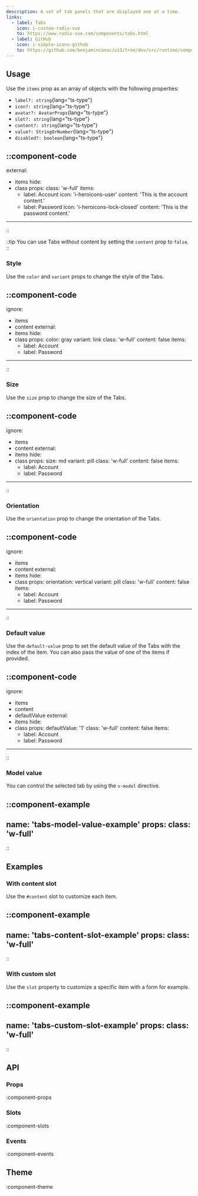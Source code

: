 ```yaml
---
description: A set of tab panels that are displayed one at a time.
links:
  - label: Tabs
    icon: i-custom-radix-vue
    to: https://www.radix-vue.com/components/tabs.html
  - label: GitHub
    icon: i-simple-icons-github
    to: https://github.com/benjamincanac/ui3/tree/dev/src/runtime/components/Tabs.vue
---
```


## Usage

Use the `items` prop as an array of objects with the following properties:

- `label?: string`{lang="ts-type"}
- `icon?: string`{lang="ts-type"}
- `avatar?: AvatarProps`{lang="ts-type"}
- `slot?: string`{lang="ts-type"}
- `content?: string`{lang="ts-type"}
- `value?: StringOrNumber`{lang="ts-type"}
- `disabled?: boolean`{lang="ts-type"}

::component-code
---
external:
  - items
hide:
  - class
props:
  class: 'w-full'
  items:
    - label: Account
      icon: 'i-heroicons-user'
      content: 'This is the account content.'
    - label: Password
      icon: 'i-heroicons-lock-closed'
      content: 'This is the password content.'
---
::

::tip
You can use Tabs without content by setting the `content` prop to `false`.
::

### Style

Use the `color` and `variant` props to change the style of the Tabs.

::component-code
---
ignore:
  - items
  - content
external:
  - items
hide:
  - class
props:
  color: gray
  variant: link
  class: 'w-full'
  content: false
  items:
    - label: Account
    - label: Password
---
::

### Size

Use the `size` prop to change the size of the Tabs.

::component-code
---
ignore:
  - items
  - content
external:
  - items
hide:
  - class
props:
  size: md
  variant: pill
  class: 'w-full'
  content: false
  items:
    - label: Account
    - label: Password
---
::

### Orientation

Use the `orientation` prop to change the orientation of the Tabs.

::component-code
---
ignore:
  - items
  - content
external:
  - items
hide:
  - class
props:
  orientation: vertical
  variant: pill
  class: 'w-full'
  content: false
  items:
    - label: Account
    - label: Password
---
::

### Default value

Use the `default-value` prop to set the default value of the Tabs with the index of the item. You can also pass the value of one of the items if provided.

::component-code
---
ignore:
  - items
  - content
  - defaultValue
external:
  - items
hide:
  - class
props:
  defaultValue: '1'
  class: 'w-full'
  content: false
  items:
    - label: Account
    - label: Password
---
::

### Model value

You can control the selected tab by using the `v-model` directive.

::component-example
---
name: 'tabs-model-value-example'
props:
  class: 'w-full'
---
::

## Examples

### With content slot

Use the `#content` slot to customize each item.

::component-example
---
name: 'tabs-content-slot-example'
props:
  class: 'w-full'
---
::

### With custom slot

Use the `slot` property to customize a specific item with a form for example.

::component-example
---
name: 'tabs-custom-slot-example'
props:
  class: 'w-full'
---
::

## API

### Props

:component-props

### Slots

:component-slots

### Events

:component-events

## Theme

:component-theme
